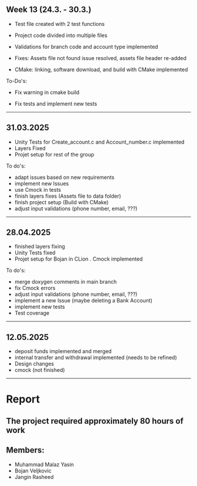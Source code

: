 ## Week 13 (24.3. - 30.3.)

- Test file created with 2 test functions

- Project code divided into multiple files

- Validations for branch code and account type implemented

- Fixes: Assets file not found issue resolved, assets file header re-added

- CMake: linking, software download, and build with CMake implemented

To-Do's:
- Fix warning in cmake build

- Fix tests and implement new tests 





------------------------
## 31.03.2025

- Unity Tests for Create_account.c and Account_number.c implemented 
- Layers Fixed 
- Projet setup for rest of the group


To do's:
- adapt issues based on new requirements
- implement new Issues 
- use Cmock in tests 
- finish layers fixes (Assets file to data folder)
- finish project setup (Build with CMake)
- adjust input validations (phone number, email, ???)

------------------------
## 28.04.2025

- finished layers fixing
- Unity Tests fixed 
- Projet setup for Bojan in CLion
. Cmock implemented

To do's:
- merge doxygen comments in main branch
- fix Cmock errors 
- adjust input validations (phone number, email, ???)
- implement a new Issue (maybe deleting a Bank Account)
- implement new tests
- Test coverage

------------------------
## 12.05.2025
- deposit funds implemented and merged
- internal transfer and withdrawal implemented (needs to be refined)
- Design changes
- cmock (not finished)
------------------------
# Report
## The project required approximately 80 hours of work 
## Members:
- Muhammad Malaz Yasin
- Bojan Veljkovic
- Jangin Rasheed
